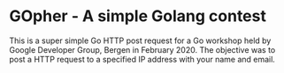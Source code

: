 # GOpher - A simple Golang contest
This is a super simple Go HTTP post request for a Go workshop held by Google Developer Group, Bergen in February 2020. The objective was to post a HTTP request to a specified IP address with your name and email.
